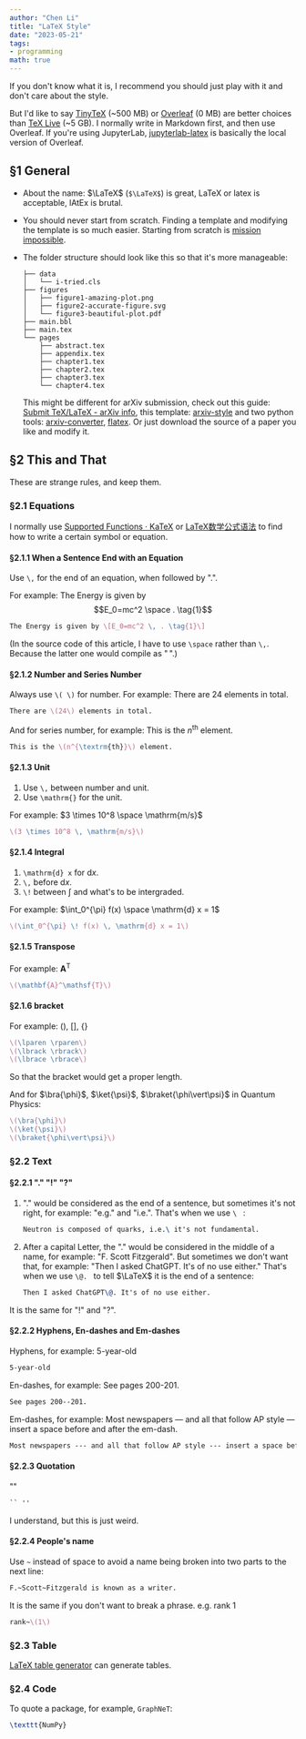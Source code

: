 ```yaml
---
author: "Chen Li"
title: "LaTeX Style"
date: "2023-05-21"
tags: 
- programming
math: true
---
```


If you don't know what it is, I recommend you should just play with it and don't care about the style. 

But I'd like to say [TinyTeX](https://github.com/rstudio/tinytex) (~500 MB) or [Overleaf](https://www.overleaf.com/) (0 MB) are better choices than [TeX Live](https://www.tug.org/texlive/) (~5 GB). I normally write in Markdown first, and then use Overleaf. If you're using JupyterLab, [jupyterlab-latex](https://github.com/jupyterlab/jupyterlab-latex) is basically the local version of Overleaf.

## §1 General

- About the name: $\LaTeX$ (`$\LaTeX$`) is great, LaTeX or latex is acceptable, lAtEx is brutal.

- You should never start from scratch. Finding a template and modifying the template is so much easier. Starting from scratch is [mission impossible](https://www.imdb.com/title/tt0117060/).

- The folder structure should look like this so that it's more manageable:

    ```
    ├── data
    │   └── i-tried.cls
    ├── figures
    │   ├── figure1-amazing-plot.png
    │   ├── figure2-accurate-figure.svg
    │   └── figure3-beautiful-plot.pdf
    ├── main.bbl
    ├── main.tex
    └── pages
        ├── abstract.tex
        ├── appendix.tex
        ├── chapter1.tex
        ├── chapter2.tex
        ├── chapter3.tex
        └── chapter4.tex
    ```

    This might be different for arXiv submission, check out this guide: [Submit TeX/LaTeX - arXiv info](https://info.arxiv.org/help/submit_tex.html), this template: [arxiv-style](https://github.com/kourgeorge/arxiv-style) and two python tools: [arxiv-converter](https://github.com/sdatkinson/arxiv-converter), [flatex](https://github.com/johnjosephhorton/flatex). Or just download the source of a paper you like and modify it.

## §2 This and That

These are strange rules, and keep them.

### §2.1 Equations

I normally use [Supported Functions · KaTeX](https://katex.org/docs/supported.html) or [LaTeX数学公式语法](https://www.wolai.com/wolai/egjDbHiAfGfJmwR972fcEW) to find how to write a certain symbol or equation.

#### §2.1.1 When a Sentence End with an Equation

Use `\,` for the end of an equation, when followed by ".".

For example: The Energy is given by $$E_0=mc^2 \space . \tag{1}$$

```LaTeX
The Energy is given by \[E_0=mc^2 \, . \tag{1}\]
```

(In the source code of this article, I have to use `\space` rather than `\,`. Because the latter one would compile as "$\,$".)

#### §2.1.2 Number and Series Number

Always use `\( \)` for number. For example: There are $24$ elements in total.

```LaTeX
There are \(24\) elements in total.
```

And for series number, for example: This is the $n^{\textrm{th}}$ element.

```LaTeX
This is the \(n^{\textrm{th}}\) element.
```

#### §2.1.3 Unit

1. Use `\,` between number and unit. 
2. Use `\mathrm{}` for the unit.

For example: $3 \times 10^8 \space \mathrm{m/s}$

```LaTeX
\(3 \times 10^8 \, \mathrm{m/s}\)
```

#### §2.1.4 Integral

1. `\mathrm{d} x` for $\mathrm{d} x$.
2. `\,` before $\mathrm{d}x$.
3. `\!` between $\int$ and what's to be intergraded.

For example: $\int_0^{\pi} f(x) \space \mathrm{d} x = 1$

```LaTex
\(\int_0^{\pi} \! f(x) \, \mathrm{d} x = 1\)
```

#### §2.1.5  Transpose

For example: $\mathbf{A}^\mathsf{T}$

```LaTeX
\(\mathbf{A}^\mathsf{T}\)
```

#### §2.1.6  bracket

For example: $\lparen \rparen$, $\lbrack \rbrack$, $\lbrace \rbrace$

```LaTeX
\(\lparen \rparen\)
\(\lbrack \rbrack\)
\(\lbrace \rbrace\)
```

So that the bracket would get a proper length.

And for $\bra{\phi}$, $\ket{\psi}$, $\braket{\phi\vert\psi}$ in Quantum Physics:

```LaTeX
\(\bra{\phi}\)
\(\ket{\psi}\)
\(\braket{\phi\vert\psi}\)
```


### §2.2 Text

#### §2.2.1 "." "!" "?"

1. "." would be considered as the end of a sentence, but sometimes it's not right, for example: "e.g." and "i.e.". That's when we use `\ ` :

	```LaTeX
    Neutron is composed of quarks, i.e.\ it's not fundamental.
    ```

2. After a capital Letter, the "." would be considered in the middle of a name, for example: "F. Scott Fitzgerald". But sometimes we don't want that, for example: "Then I asked ChatGPT. It's of no use either." That's when we use `\@. ` to tell $\LaTeX$ it is the end of a sentence:

    ```LaTeX
    Then I asked ChatGPT\@. It's of no use either.
    ```

It is the same for "!" and "?".

#### §2.2.2 Hyphens, En-dashes and Em-dashes

Hyphens, for example: 5-year-old

```LaTeX
5-year-old
```

En-dashes, for example: See pages 200-201.

```LaTeX
See pages 200--201.
```

Em-dashes, for example: Most newspapers — and all that follow AP style — insert a space before and after the em-dash.

```LaTeX
Most newspapers --- and all that follow AP style --- insert a space before and after the em-dash.
```

#### §2.2.3 Quotation

""
```LaTeX
`` ''
```

I understand, but this is just weird.

#### §2.2.4 People's name

Use `~` instead of space to avoid a name being broken into two parts to the next line:

```LaTeX
F.~Scott~Fitzgerald is known as a writer.
```

It is the same if you don't want to break a phrase. e.g. rank $1$

```LaTeX
rank~\(1\)
```

### §2.3 Table

[LaTeX table generator](https://www.tablesgenerator.com/) can generate tables.

### §2.4 Code

To quote a package, for example, $\texttt{GraphNeT}$:

```LaTeX
\texttt{NumPy}
```